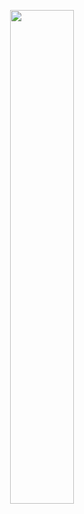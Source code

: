 <p align="center">
  <a href="#"><img src="https://cdn.discordapp.com/attachments/952117487166705747/1024983699781058631/9.png" width="45%"></a>
</p>
